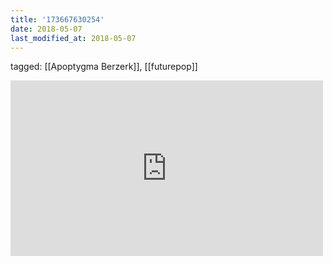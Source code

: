 ```yaml
---
title: '173667630254'
date: 2018-05-07
last_modified_at: 2018-05-07
---
```

tagged: [[Apoptygma Berzerk]], [[futurepop]]
<iframe allow="accelerometer; autoplay; clipboard-write; encrypted-media; gyroscope; picture-in-picture" allowfullscreen="" frameborder="0" height="281" id="youtube_iframe" src="https://www.youtube.com/embed/EwBIqmpUavc?feature=oembed&amp;enablejsapi=1&amp;origin=https://safe.txmblr.com&amp;wmode=opaque" width="500"></iframe>
